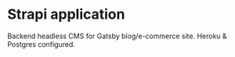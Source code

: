 # Strapi application

Backend headless CMS for Gatsby blog/e-commerce site. Heroku & Postgres configured.
